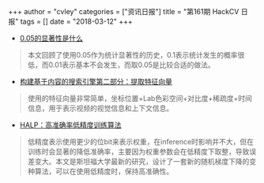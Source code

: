 +++
author = "cvley"
categories = ["资讯日报"]
title = "第161期 HackCV 日报"
tags = []
date = "2018-03-12"
+++

- [0.05的显著性是什么](http://www.p-value.info/2013/01/whats-significance-of-005-significance_6.html?from=hackcv&hmsr=hackcv.com&utm_medium=hackcv.com&utm_source=hackcv.com)

> 本文回顾了使用0.05作为统计显著性的历史，0.1表示统计发生的概率很低，而0.01表示基本不会发生，而取0.05是比较合适的做法。

- [构建基于内容的搜索引擎第二部分：提取特征向量](http://www.deepideas.net/building-content-based-search-engine-feature-extraction/?from=hackcv&hmsr=hackcv.com&utm_medium=hackcv.com&utm_source=hackcv.com)

> 使用的特征向量非常简单，坐标位置+Lab色彩空间+对比度+稀疏度+时间信息，用于表示视频的视觉信息和上下文信息。

- [HALP：高准确率低精度训练算法](http://dawn.cs.stanford.edu/2018/03/09/low-precision/?from=hackcv&hmsr=hackcv.com&utm_medium=hackcv.com&utm_source=hackcv.com)

> 低精度表示使用更少的位bit来表示权重，在inference时影响并不大，但在训练时会显著的降低准确率，主要因为权重参数会在低精度下取整，导致误差变大。本文是斯坦福大学最新的研究，设计了一套新的随机梯度下降的变种算法，可以在使用低精度时，保持高准确性。

